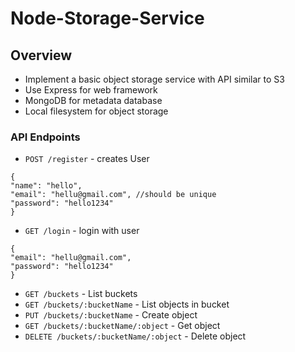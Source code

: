 # Node-Storage-Service

## Overview

- Implement a basic object storage service with API similar to S3
- Use Express for web framework
- MongoDB for metadata database
- Local filesystem for object storage

### API Endpoints

- `POST /register` - creates User

```
{
"name": "hello",
"email": "hellu@gmail.com", //should be unique
"password": "hello1234"
}
```

- `GET /login` - login with user

```
{
"email": "hellu@gmail.com",
"password": "hello1234"
}
```

- `GET /buckets` - List buckets
- `GET /buckets/:bucketName` - List objects in bucket
- `PUT /buckets/:bucketName` - Create object
- `GET /buckets/:bucketName/:object` - Get object
- `DELETE /buckets/:bucketName/:object` - Delete object
